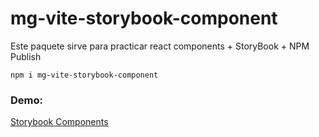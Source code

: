 # mg-vite-storybook-component
Este paquete sirve para practicar react components + StoryBook + NPM Publish 

```
npm i mg-vite-storybook-component
```

### Demo: 
[Storybook Components](https://infomarcy.github.io/react-storybook-exaample)



